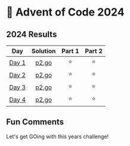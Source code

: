 # 🎄 Advent of Code 2024

<!--- advent_readme_stars table --->
## 2024 Results

| Day | Solution | Part 1 | Part 2 |
| :---: | :---: | :---: | :---: |
| [Day 1](https://adventofcode.com/2024/day/1) | [p2.go](d1/p2.go) | ⭐ | ⭐ |
| [Day 2](https://adventofcode.com/2024/day/2) | [p2.go](d2/p2.go) | ⭐ | ⭐ |
| [Day 3](https://adventofcode.com/2024/day/3) | [p2.go](d3/p2.go) | ⭐ | ⭐ |
| [Day 4](https://adventofcode.com/2024/day/4) | [p2.go](d4/p2.go) | ⭐ | ⭐ |
<!--- advent_readme_stars table --->

## Fun Comments
Let's get GOing with this years challenge!
